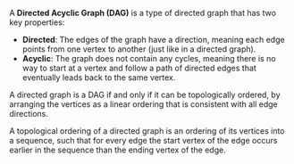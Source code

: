 A **Directed Acyclic Graph (DAG)** is a type of directed graph that has two key properties:
- **Directed**: The edges of the graph have a direction, meaning each edge points from one vertex to another (just like in a directed graph).
- **Acyclic**: The graph does not contain any cycles, meaning there is no way to start at a vertex and follow a path of directed edges that eventually leads back to the same vertex.

A directed graph is a DAG if and only if it can be topologically ordered, by arranging the vertices as a linear ordering that is consistent with all edge directions.

A topological ordering of a directed graph is an ordering of its vertices into a sequence, such that for every edge the start vertex of the edge occurs earlier in the sequence than the ending vertex of the edge.

